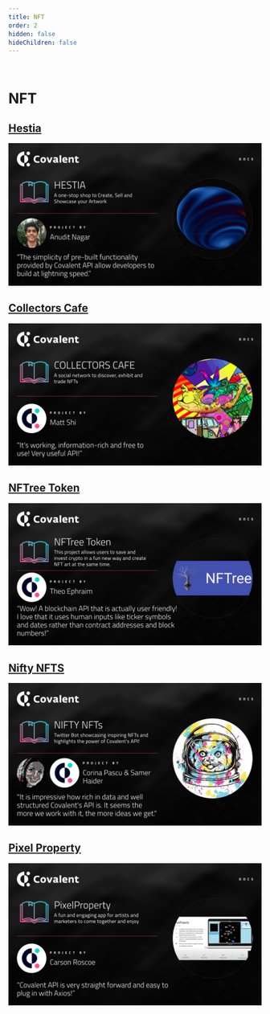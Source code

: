 ```yaml
---
title: NFT
order: 2
hidden: false
hideChildren: false
---
```


&nbsp;
# NFT

## [Hestia](./nft/hestia)
[![Hestia](../images/hestia-banner.png)](./hestia)

## [Collectors Cafe](./collectors-cafe)
[![Collectors Cafe](../images/collectors-cafe-banner.png)](./collectors-cafe)

## [NFTree Token](./nftree)
[![NFTree](../images/nftree.png)](./nftree)

## [Nifty NFTS](./nifty-nfts)
[![Nifty NFTs](../images/nifty-nfts.png)](./nifty-nfts)

## [Pixel Property](./pixel-property)
[![Pixel Property](../images/pixel-property.png)](./pixel-property)

